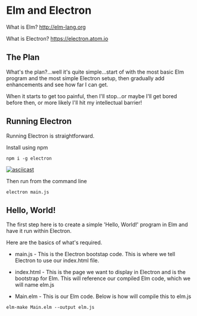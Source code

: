 # Elm and Electron

What is Elm? http://elm-lang.org

What is Electron? https://electron.atom.io

## The Plan
What's the plan?...well it's quite simple...start of with the most basic Elm program and the most simple Electron setup, then gradually add enhancements and see how far I can get.

When it starts to get too painful, then I'll stop...or maybe I'll get bored before then, or more likely I'll hit my intellectual barrier!

## Running Electron
Running Electron is straightforward.

Install using npm

```
npm i -g electron
```

[![asciicast](https://asciinema.org/a/VwP7z17M5iwZinoDe0T0X96d7.png)](https://asciinema.org/a/VwP7z17M5iwZinoDe0T0X96d7)

Then run from the command line
```
electron main.js
```

## Hello, World!
The first step here is to create a simple 'Hello, World!' program in Elm and have it run within Electron.

Here are the basics of what's required.

- main.js - This is the Electron bootstap code. This is where we tell Electron to use our index.html file.

- index.html - This is the page we want to display in Electron and is the bootstrap for Elm. This will reference our compiled Elm code, which we will name elm.js

- Main.elm - This is our Elm code. Below is how will compile this to elm.js
```
elm-make Main.elm --output elm.js
```
